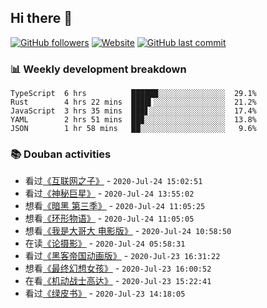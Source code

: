 ## Hi there 👋

[![GitHub followers](https://img.shields.io/github/followers/YXL76?style=for-the-badge&color=blue)](https://github.com/YXL76?tab=followers)
[![Website](https://img.shields.io/website?style=for-the-badge&up_message=Blog&url=https%3A%2F%2Fyxl76.net%2F&color=brightgreen)](https://yxl76.net)
[![GitHub last commit](https://img.shields.io/github/last-commit/YXL76/YXL76?label=update&style=for-the-badge&color=orange)](https://github.com/YXL76/YXL76)

### 📊 Weekly development breakdown

```text
TypeScript  6 hrs          ██████░░░░░░░░░░░░░░░  29.1%
Rust        4 hrs 22 mins  ████▍░░░░░░░░░░░░░░░░  21.2%
JavaScript  3 hrs 35 mins  ███▋░░░░░░░░░░░░░░░░░  17.4%
YAML        2 hrs 51 mins  ██▉░░░░░░░░░░░░░░░░░░  13.8%
JSON        1 hr 58 mins   ██░░░░░░░░░░░░░░░░░░░   9.6%
```

### 📚 Douban activities

- 看过[《互联网之子》](http://movie.douban.com/subject/25785114/) - `2020-Jul-24 15:02:51`
- 看过[《神秘巨星》](http://movie.douban.com/subject/26942674/) - `2020-Jul-24 13:55:02`
- 想看[《暗黑 第三季》](http://movie.douban.com/subject/34442364/) - `2020-Jul-24 11:05:25`
- 想看[《环形物语》](http://movie.douban.com/subject/30277286/) - `2020-Jul-24 11:05:05`
- 想看[《我是大哥大 电影版》](http://movie.douban.com/subject/33400537/) - `2020-Jul-24 10:58:50`
- 在读[《论摄影》](https://book.douban.com/subject/4282084/) - `2020-Jul-24 05:58:31`
- 看过[《黑客帝国动画版》](http://movie.douban.com/subject/1292347/) - `2020-Jul-23 16:31:22`
- 想看[《最终幻想女孩》](http://movie.douban.com/subject/26946450/) - `2020-Jul-23 16:00:52`
- 在看[《机动战士高达》](http://movie.douban.com/subject/1766697/) - `2020-Jul-23 15:22:41`
- 看过[《绿皮书》](http://movie.douban.com/subject/27060077/) - `2020-Jul-23 14:18:05`

<!--
**YXL76/YXL76** is a ✨ _special_ ✨ repository because its `README.md` (this file) appears on your GitHub profile.

Here are some ideas to get you started:

- 🔭 I’m currently working on ...
- 🌱 I’m currently learning ...
- 👯 I’m looking to collaborate on ...
- 🤔 I’m looking for help with ...
- 💬 Ask me about ...
- 📫 How to reach me: ...
- 😄 Pronouns: ...
- ⚡ Fun fact: ...
-->
